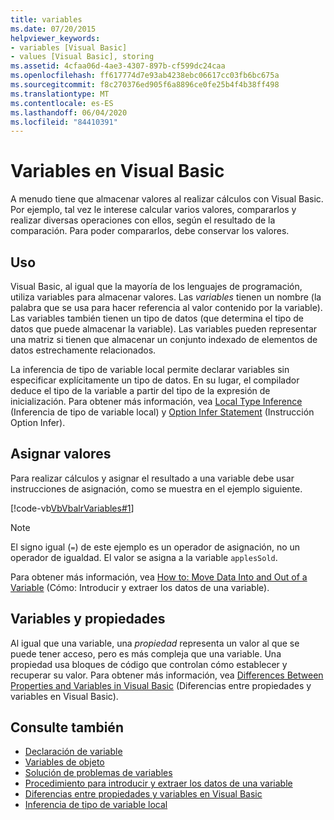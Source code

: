 ```yaml
---
title: variables
ms.date: 07/20/2015
helpviewer_keywords:
- variables [Visual Basic]
- values [Visual Basic], storing
ms.assetid: 4cfaa06d-4ae3-4307-897b-cf599dc24caa
ms.openlocfilehash: ff617774d7e93ab4238ebc06617cc03fb6bc675a
ms.sourcegitcommit: f8c270376ed905f6a8896ce0fe25b4f4b38ff498
ms.translationtype: MT
ms.contentlocale: es-ES
ms.lasthandoff: 06/04/2020
ms.locfileid: "84410391"
---
```

# <a name="variables-in-visual-basic"></a>Variables en Visual Basic
A menudo tiene que almacenar valores al realizar cálculos con Visual Basic. Por ejemplo, tal vez le interese calcular varios valores, compararlos y realizar diversas operaciones con ellos, según el resultado de la comparación. Para poder compararlos, debe conservar los valores.  
  
## <a name="usage"></a>Uso  
 Visual Basic, al igual que la mayoría de los lenguajes de programación, utiliza variables para almacenar valores. Las *variables* tienen un nombre (la palabra que se usa para hacer referencia al valor contenido por la variable). Las variables también tienen un tipo de datos (que determina el tipo de datos que puede almacenar la variable). Las variables pueden representar una matriz si tienen que almacenar un conjunto indexado de elementos de datos estrechamente relacionados.  
  
 La inferencia de tipo de variable local permite declarar variables sin especificar explícitamente un tipo de datos. En su lugar, el compilador deduce el tipo de la variable a partir del tipo de la expresión de inicialización. Para obtener más información, vea [Local Type Inference](local-type-inference.md) (Inferencia de tipo de variable local) y [Option Infer Statement](../../../language-reference/statements/option-infer-statement.md) (Instrucción Option Infer).  
  
## <a name="assigning-values"></a>Asignar valores  
 Para realizar cálculos y asignar el resultado a una variable debe usar instrucciones de asignación, como se muestra en el ejemplo siguiente.  
  
 [!code-vb[VbVbalrVariables#1](~/samples/snippets/visualbasic/VS_Snippets_VBCSharp/VbVbalrVariables/VB/Class1.vb#1)]  
  
> [!NOTE]
> El signo igual (`=`) de este ejemplo es un operador de asignación, no un operador de igualdad. El valor se asigna a la variable `applesSold`.  
  
 Para obtener más información, vea [How to: Move Data Into and Out of a Variable](how-to-move-data-into-and-out-of-a-variable.md) (Cómo: Introducir y extraer los datos de una variable).  
  
## <a name="variables-and-properties"></a>Variables y propiedades  
 Al igual que una variable, una *propiedad* representa un valor al que se puede tener acceso, pero es más compleja que una variable. Una propiedad usa bloques de código que controlan cómo establecer y recuperar su valor. Para obtener más información, vea [Differences Between Properties and Variables in Visual Basic](../procedures/differences-between-properties-and-variables.md) (Diferencias entre propiedades y variables en Visual Basic).  
  
## <a name="see-also"></a>Consulte también

- [Declaración de variable](variable-declaration.md)
- [Variables de objeto](object-variables.md)
- [Solución de problemas de variables](troubleshooting-variables.md)
- [Procedimiento para introducir y extraer los datos de una variable](how-to-move-data-into-and-out-of-a-variable.md)
- [Diferencias entre propiedades y variables en Visual Basic](../procedures/differences-between-properties-and-variables.md)
- [Inferencia de tipo de variable local](local-type-inference.md)
